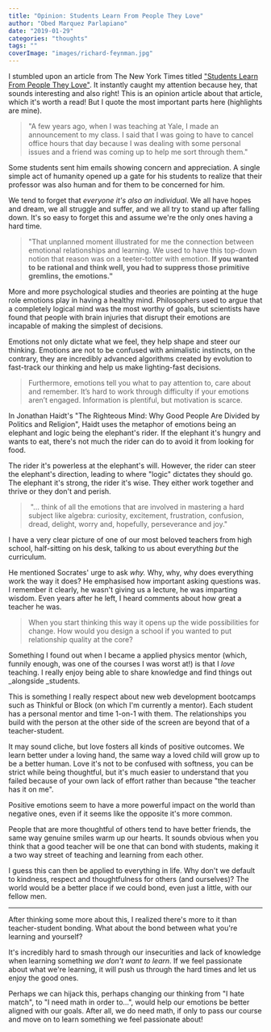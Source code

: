 ```yaml
---
title: "Opinion: Students Learn From People They Love"
author: "Obed Marquez Parlapiano"
date: "2019-01-29"
categories: "thoughts"
tags: ""
coverImage: "images/richard-feynman.jpg"
---
```


I stumbled upon an article from The New York Times titled ["Students Learn From People They Love"](https://www.nytimes.com/2019/01/17/opinion/learning-emotion-education.html). It instantly caught my attention because hey, that sounds interesting and also right! This is an opinion article about that article, which it's worth a read! But I quote the most important parts here (highlights are mine).

> "A few years ago, when I was teaching at Yale, I made an announcement to my class. I said that I was going to have to cancel office hours that day because I was dealing with some personal issues and a friend was coming up to help me sort through them."
> 
>   

Some students sent him emails showing concern and appreciation. A single simple act of humanity opened up a gate for his students to realize that their professor was also human and for them to be concerned for him.

We tend to forget that _everyone it's also an individual_. We all have hopes and dream, we all struggle and suffer, and we all try to stand up after falling down. It's so easy to forget this and assume we're the only ones having a hard time.

> "That unplanned moment illustrated for me the connection between emotional relationships and learning. We used to have this top-down notion that reason was on a teeter-totter with emotion. **If you wanted to be rational and think well, you had to suppress those primitive gremlins, the emotions."**

More and more psychological studies and theories are pointing at the huge role emotions play in having a healthy mind. Philosophers used to argue that a completely logical mind was the most worthy of goals, but scientists have found that people with brain injuries that disrupt their emotions are incapable of making the simplest of decisions.

Emotions not only dictate what we feel, they help shape and steer our thinking. Emotions are not to be confused with animalistic instincts, on the contrary, they are incredibly advanced algorithms created by evolution to fast-track our thinking and help us make lighting-fast decisions.

> Furthermore, emotions tell you what to pay attention to, care about and remember. It’s hard to work through difficulty if your emotions aren’t engaged. Information is plentiful, but motivation is scarce.

In Jonathan Haidt's "The Righteous Mind: Why Good People Are Divided by Politics and Religion", Haidt uses the metaphor of emotions being an elephant and logic being the elephant's rider. If the elephant it's hungry and wants to eat, there's not much the rider can do to avoid it from looking for food.

The rider it's powerless at the elephant's will. However, the rider can steer the elephant's direction, leading to where "logic" dictates they should go. The elephant it's strong, the rider it's wise. They either work together and thrive or they don't and perish.

>  "... think of all the emotions that are involved in mastering a hard subject like algebra: curiosity, excitement, frustration, confusion, dread, delight, worry and, hopefully, perseverance and joy."

I have a very clear picture of one of our most beloved teachers from high school, half-sitting on his desk, talking to us about everything _but_ the curriculum.

He mentioned Socrates' urge to ask _why._ Why, why, why does everything work the way it does? He emphasised how important asking questions was. I remember it clearly, he wasn't giving us a lecture, he was imparting wisdom. Even years after he left, I heard comments about how great a teacher he was.

> When you start thinking this way it opens up the wide possibilities for change. How would you design a school if you wanted to put relationship quality at the core?

Something I found out when I became a applied physics mentor (which, funnily enough, was one of the courses I was worst at!) is that I _love_ teaching. I really enjoy being able to share knowledge and find things out _alongside _students.

This is something I really respect about new web development bootcamps such as Thinkful or Block (on which I'm currently a mentor). Each student has a personal mentor and time 1-on-1 with them. The relationships you build with the person at the other side of the screen are beyond that of a teacher-student.

It may sound cliche, but love fosters all kinds of positive outcomes. We learn better under a loving hand, the same way a loved child will grow up to be a better human. Love it's not to be confused with softness, you can be strict while being thoughtful, but it's much easier to understand that you failed because of your own lack of effort rather than because "the teacher has it on me".

Positive emotions seem to have a more powerful impact on the world than negative ones, even if it seems like the opposite it's more common.

People that are more thoughtful of others tend to have better friends, the same way genuine smiles warm up our hearts. It sounds obvious when you think that a good teacher will be one that can bond with students, making it a two way street of teaching and learning from each other.

I guess this can then be applied to everything in life. Why don't we default to kindness, respect and thoughtfulness for others (and ourselves)? The world would be a better place if we could bond, even just a little, with our fellow men.

* * *

After thinking some more about this, I realized there's more to it than teacher-student bonding. What about the bond between what you're learning and yourself?

It's incredibly hard to smash through our insecurities and lack of knowledge when learning something _we don't want to learn_. If we feel passionate about what we're learning, it will push us through the hard times and let us enjoy the good ones.

Perhaps we can hijack this, perhaps changing our thinking from "I hate match", to "I need math in order to...", would help our emotions be better aligned with our goals. After all, we do need math, if only to pass our course and move on to learn something we feel passionate about!
